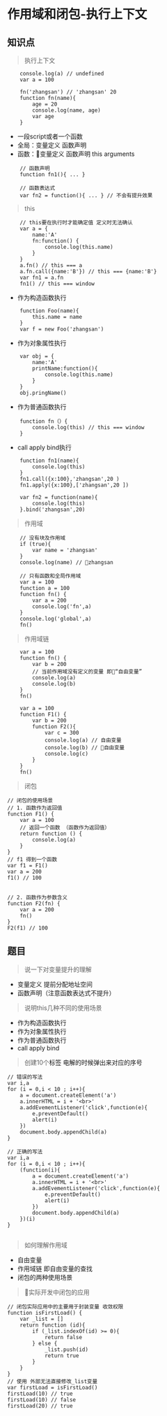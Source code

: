 作用域和闭包-执行上下文
====

知识点
---
> 执行上下文
```
    console.log(a) // undefined
    var a = 100

    fn('zhangsan') // 'zhangsan' 20
    function fn(name){
        age = 20
        console.log(name, age)
        var age
    }
```
- 一段script或者一个函数
- 全局：变量定义 函数声明
- 函数：变量定义 函数声明 this arguments 

```
    // 函数声明
    function fn1(){ ... }

    // 函数表达式
    var fn2 = function(){ ... } // 不会有提升效果
```

> this
```
    // this要在执行时才能确定值 定义时无法确认
    var a = {
        name:'A'
        fn:function() {
            console.log(this.name)
        }
    }
    a.fn() // this === a
    a.fn.call({name:'B'}) // this === {name:'B'}
    var fn1 = a.fn
    fn1() // this === window
```
- 作为构造函数执行
```
    function Foo(name){
        this.name = name
    }
    var f = new Foo('zhangsan')
```
- 作为对象属性执行

```
    var obj = {
        name:'A'
        printName:function(){
            console.log(this.name)
        }
    }
    obj.pringName()
```
- 作为普通函数执行
```
    function fn（）{
        console.log(this) // this === window
    }
```

- call apply bind执行
```
    function fn1(name){
        console.log(this)
    }
    fn1.call({x:100},'zhangsan',20 )
    fn1.apply({x:100},['zhangsan',20 ])

    var fn2 = function(name){
        console.log(this)
    }.bind('zhangsan',20)

```


> 作用域
```
    // 没有块及作用域
    if (true){
        var name = 'zhangsan'
    }
    console.log(name) // zhangsan

    // 只有函数和全局作用域
    var a = 100
    function a = 100
    function fn() {
        var a = 200
        console.log('fn',a)
    }
    console.log('global',a)
    fn()

```
> 作用域链
```
    var a = 100
    function fn() {
        var b = 200
        // 当前作用域没有定义的变量 即“自由变量”
        console.log(a)
        console.log(b)
    }
    fn()

```

```
    var a = 100
    function F1() {
        var b = 200
        function F2(){
            var c = 300
            console.log(a) // 自由变量
            console.log(b) // 自由变量
            console.log(c)
        }
    }
    fn()

```

> 闭包
```
// 闭包的使用场景
// 1. 函数作为返回值
function F1() {
    var a = 100
    // 返回一个函数 （函数作为返回值）
    return function () {
        console.log(a)        
    }
}
// f1 得到一个函数
var f1 = F1()
var a = 200
f1() // 100


// 2. 函数作为参数含义
function F2(fn) {
    var a = 200
    fn()
}
F2(f1) // 100
```

题目
---
> 说一下对变量提升的理解
- 变量定义 提前分配地址空间
- 函数声明（注意函数表达式不提升）


> 说明this几种不同的使用场景
- 作为构造函数执行
- 作为对象属性执行
- 作为普通函数执行
- call apply bind


> 创建10个<a>标签 电解的时候弹出来对应的序号
```
// 错误的写法
var i,a
for (i = 0,i < 10 ; i++){
    a = document.createElement('a')
    a.innerHTML = i + '<br>'
    a.addEvementListener('click',function(e){
        e.preventDefault()
        alert(i)
    })
    document.body.appendChild(a)
}

// 正确的写法
var i,a
for (i = 0,i < 10 ; i++){
    (function(i){
        a = document.createElement('a')
        a.innerHTML = i + '<br>'
        a.addEvementListener('click',function(e){
            e.preventDefault()
            alert(i)
        })
        document.body.appendChild(a)
    })(i)
}


```

> 如何理解作用域
- 自由变量
- 作用域链 即自由变量的查找
- 闭包的两种使用场景

> 实际开发中闭包的应用
```
// 闭包实际应用中的主要用于封装变量 收敛权限
function isFirstLoad() {
    var _list = []
    return function (id){
        if (_list.indexOf(id) >= 0){
            return false
        } else {
            _list.push(id)
            return true
        }
    }
}
// 使用 外部无法直接修改_list变量
var firstLoad = isFirstLoad()
firstLoad(10) // true
firstLoad(10) // false
firstLoad(20) // true

```